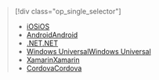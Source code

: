 > [!div class="op_single_selector"]
> * [<span data-ttu-id="795e5-101">iOS</span><span class="sxs-lookup"><span data-stu-id="795e5-101">iOS</span></span>](../articles/active-directory/develop/active-directory-devquickstarts-ios.md)
> * [<span data-ttu-id="795e5-102">Android</span><span class="sxs-lookup"><span data-stu-id="795e5-102">Android</span></span>](../articles/active-directory/develop/active-directory-devquickstarts-android.md)
> * [<span data-ttu-id="795e5-103">.NET</span><span class="sxs-lookup"><span data-stu-id="795e5-103">.NET</span></span>](../articles/active-directory/develop/active-directory-devquickstarts-dotnet.md)
> * [<span data-ttu-id="795e5-104">Windows Universal</span><span class="sxs-lookup"><span data-stu-id="795e5-104">Windows Universal</span></span>](../articles/active-directory/develop/active-directory-devquickstarts-windowsstore.md)
> * [<span data-ttu-id="795e5-105">Xamarin</span><span class="sxs-lookup"><span data-stu-id="795e5-105">Xamarin</span></span>](../articles/active-directory/develop/active-directory-devquickstarts-xamarin.md)
> * [<span data-ttu-id="795e5-106">Cordova</span><span class="sxs-lookup"><span data-stu-id="795e5-106">Cordova</span></span>](../articles/active-directory/develop/active-directory-devquickstarts-cordova.md)
> 
> 

